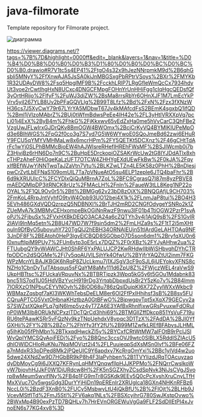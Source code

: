 # java-filmorate
Template repository for Filmorate project.


![диаграмма](https://user-images.githubusercontent.com/76499013/183541207-46d07ee1-a99e-4bb8-85f8-6cb509f39736.jpg)




https://viewer.diagrams.net/?tags=%7B%7D&highlight=0000ff&edit=_blank&layers=1&nav=1&title=%D0%B4%D0%B8%D0%B0%D0%B3%D1%80%D0%B0%D0%BC%D0%BC%D0%B0.drawio#R7V1tc5s4EP41%2FtgO4s32x9hJezNNrpmkM9d%2B6qhGsbli5MNyY%2FfXnwAJA5JsSA0kiJnMBGSxgPbRPtrVSoys%2BXr%2FMYKb1R32UDAyDW8%2Fsq5HpglMF9B%2FcckhLRlP7LRgGfleWmQcCx7934hdyUt3voe2rCwtIhgHxN8UCxc4DNGCFMpgFOHnYrUnHHiFgg1cIqHgcQEDsfQf3yOrtHRijo%2FlfyF%2FuWJ3diZW%2BsMa8rrsRbYr6OHnXJF1M7LmEcYkPVrv5yiI267YLB8Uv2bPFaGQVLlg%2B99T8Lfz%2Bd%2FxN%2Fzx3fXNzWH36cs7J5XyCwY79r67LYrYA5MDbwT67Jv4kMAfcdFsS2BEmK4sgxbQ1ifQD%2Bml1jVIzoMAbrZ%2BUj0tWfmBdwsPeEe4IH42e%2FL3yHtIVRXXpVq7pcLi01j4ExX%2ByB4m%2FhkG%2FjKkxwv65vEdZxHa0me5hVvCarC3QhFBe2VzgUwJFLwIrxGJDrQKv8BmOGW4BWOmx%2BcjCrKyVQ4BYMIKIUPeMpOd3e6BIhWGS%2FpG2f0co3g7S7yd7G5W6WYwoE0SQoJmeBd62zwi6EHuRY9FCU5qYMYVMHMaLw8x6mcrHPm%2FY5QETKt5DCXnz%2F46gCHtTdArFc1wYj0SLPhBMMcBjoEW4hAJWIsreRHefIHREhFWsMF%2BSJIWcmb0j7bZ3HjvjBz6rHN6Do7n9C%2BuHpE5DrckopiOZSAKrWcUw2tG8IYJDdATlx8xhcTHPzAheF0HiOqeKaLzUFT7OTCW4ZHHYgEXdUEwFkBw%2F0kJA%2FqyxIfBEfWJwYjNNTwqTaJZaVtn7Vtu%2BLKZwLTZn4LE5K58z0PhH%2BnDlesjpwCrZvtLbEFNaS109omUIL7Ta7pVNueAtO5su4ELP1zeple6JTQ4baFhr%2B6d9kXRUUlcC%2FCYDlxQiQuMBrnA7ZoL%2BFC9CgrasQ7I87m8yzPBVE8mAEDQMlpDP3jtRNCK8rUz%2FMAcLH%2Fnln%2FaueW3tLL8Keg1NP22oOYAL%2F1QL9Ov0r5%2Btl%2BMGg62v23bD8zOjX%2BNQGAfjL9CH703%2FmKoL4RrpJntVyhfO9tvW4Opb93UO12bej4X1k%2FLnmJaP8tui%2BO4H35EVh486GXdVQDQzrpzQ5NDBNXl%2BrTJH2mRD2CNGfOdygeYSNRo2k1ZZUeMyA7k3MBMvCEHxompeBkOGiNnRwzF9nwu3lF01b4TtiOGW2PzrP1svAoPJ%2FjbuSx%2FVxHXBkDEQO3ACA24a6cZQTYh3y4j1AjQ9sB%2FS1GvIR2IAVj9InMq5etn%2B8U47WD7W7f9sin5dm2%2FmLHZa9s%2F1tT2i5mXHtouIn9DfByO5uboyuhY720TgQIJ2hEBH34ORNAlEUjn51tlArdGeLAHTOAq9NF3JnDF8F%2BEAtoh0HeP3lgvElCBQD8SGObpO7D5son6dm1%2BryfqXU0n6l0xnuftIpiM9PUy7%2FUn6vtp3oE5rLx7DQZ%2F0rXBz%2FYJyAHhw2ua%2FTUubgQY9vWjAWCJHt0ShRF6YxPALUJCP2KwRHdwIIbWiSHbvqhDYhCTRfpODCn2dSQGMe%2Fj7v5qoAUVILSjhYk4OfwU%2BYjfrYAQZtUl2inm7FKGWPzMcnYLBAJKBGK6hRqP8ZUcLkmu7j1XJSgV3cF9oSJL6jUEYokvXFNS8cNZHo1CbnDyTulTAbsqus5sFQaYM8aMv111d6ZpU8Z%2FWjczWEL4raVwS9UkpHBTtsc%2FUckaVRpuvNx%2BTBRTipzk3Wpq5kG5y6t5GOu1Mdabnk83bnc51lS7od1U05HdVBzYvcH919rDg3YrtqbDbpxdUsBr2Y5zKo7v%2B84Imm7IORXzO1NPbuCEYVNOvh%2BjOD68u786zQslDujpKl6X72ZyylWXxWkbc9WBMazZqsbgf7aKl3WKWhTebsDeELM8er6Ol2FfPxIHhjhsf3sB%2B8sv5FUCQruAPTCG5VxtOHbnaKHztbzA0GtBFwO%2BjpwgpvTpt5xXqX79GECyv2aS7SWZstXQkePLq7gjN6lmp5vz4yT7ZA6E3YAfBxRhnlfjxwGRsPvuxwFdORuInP0WM3Ib8ORUkNCPxzlTDcTQrCd3hhi69%2BTMGllZffDkcp851YsVuF719uRU6tePAawKSRr5vFQzNv9kzTNpUehdxV8ypqc3D1TzX%2FAdDA%2BJI0YfGXHjj%2FY%2B%2BZo7%2FhYfv3fY2fU%2B99M1ZwfkLREfBFAbvsJLHMLg5lhKb05fPhMbn%2BTkxqdHwckZl5y%2BYCxfCRtWtMW7aIFOtB9rPcIJSlWvQpIYMCSQyAojFEDi%2Fyo%2B8Qnc3ccsOVJ9wtc0SlBLX5RddISZIAcU5dhlOWlDCHIoRuKNu7NqjMOVjzt2i4%2FLPuuieqpSdXsMSn0lvf%2BFe06FZa7nMdxR33pDPed8Mk2jPQeUIC9Y6apdxy7KcRrqOmYxi%2BBc1ylVd4w2uo5dwe24XNdZw9D7HGbBR9kP8h4F3laPyhben%2B1TVYIizdJRqTOAcuyzaqdyDbMoyCg9i6JXXQ7KFRynLqHMYQnqwfIlpHJJKPPMo%2FNQrrCwslkoWyW7bjovhHJJkF0W1DiURdcw8H%2FK5nSGZXhyZCsdSpNvk3NiJsCVgJSvorp8wMeum5wvifINy%2FB4p1FG9mTr8GSKdk9EEv5Q0cPcXyshXruCnyLTfHMxXVuc7Ov5wgsGdg3DurYYjHiDn19pEREnIr2XRUglca18GXn4NHKnRFBz6NccL0i%2BzdF3XnB0%2FUCy5MsbwyLtU4jQkBfU%2B%2FIOjt%2BLHb9JVcevMStfITd%2FmJ5Stl%2FV6akq1NLs%2FBSXcyihrG780SwJKstpOvwo%2BWxMp4B90exPzTD7BQHLv7h7HrEVnORGEWuVgGa9FLF2SdDlIEtPI4xJvnoEN6s77KG4xv8%3D
